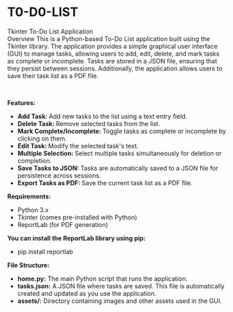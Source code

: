 # T0-D0-LIST

Tkinter To-Do List Application <br>
Overview
This is a Python-based To-Do List application built using the Tkinter library. The application provides a simple graphical user interface (GUI) to manage tasks, allowing users to add, edit, delete, and mark tasks as complete or incomplete. Tasks are stored in a JSON file, ensuring that they persist between sessions. Additionally, the application allows users to save their task list as a PDF file.

<br>

<b>Features: </b> <br>
- <b>Add Task: </b> Add new tasks to the list using a text entry field.  <br>
- <b>Delete Task: </b>  Remove selected tasks from the list.  <br>
- <b>Mark Complete/Incomplete:  </b> Toggle tasks as complete or incomplete by clicking on them.  <br>
- <b>Edit Task:  </b> Modify the selected task's text.  <br>
- <b>Multiple Selection: </b>  Select multiple tasks simultaneously for deletion or completion.  <br>
- <b>Save Tasks to JSON: </b>  Tasks are automatically saved to a JSON file for persistence across sessions.  <br>
- <b>Export Tasks as PDF: </b>  Save the current task list as a PDF file.  <br>

<b> Requirements: </b> <br>
- Python 3.x
- Tkinter (comes pre-installed with Python) <br>
- ReportLab (for PDF generation) <br>

**You can install the ReportLab library using pip:** <br>
- pip install reportlab

**File Structure:** <br>
- <b>home.py:</b> The main Python script that runs the application. <br>
- <b>tasks.json:</b> A JSON file where tasks are saved. This file is automatically created and updated as you use the application.<br>
- <b>assets/:</b> Directory containing images and other assets used in the GUI.<br>

